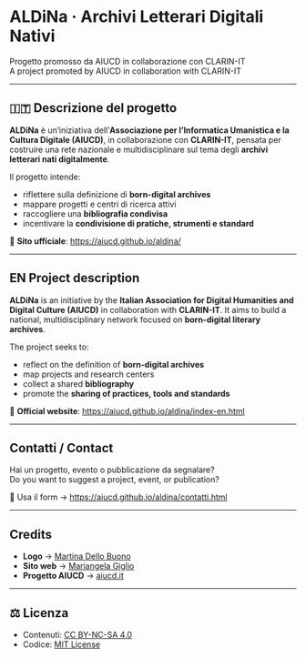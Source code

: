 # ALDiNa · Archivi Letterari Digitali Nativi  
 Progetto promosso da AIUCD in collaborazione con CLARIN-IT  
 A project promoted by AIUCD in collaboration with CLARIN-IT

---

## 🇮🇹  Descrizione del progetto

**ALDiNa** è un’iniziativa dell’**Associazione per l’Informatica Umanistica e la Cultura Digitale (AIUCD)**, in collaborazione con **CLARIN-IT**, pensata per costruire una rete nazionale e multidisciplinare sul tema degli **archivi letterari nati digitalmente**.

Il progetto intende:
- riflettere sulla definizione di **born-digital archives**
- mappare progetti e centri di ricerca attivi
- raccogliere una **bibliografia condivisa**
- incentivare la **condivisione di pratiche, strumenti e standard**

🔗 **Sito ufficiale**: https://aiucd.github.io/aldina/

---

## EN  Project description

**ALDiNa** is an initiative by the **Italian Association for Digital Humanities and Digital Culture (AIUCD)** in collaboration with **CLARIN-IT**. It aims to build a national, multidisciplinary network focused on **born-digital literary archives**.

The project seeks to:
- reflect on the definition of **born-digital archives**
- map projects and research centers
- collect a shared **bibliography**
- promote the **sharing of practices, tools and standards**

🔗 **Official website**: https://aiucd.github.io/aldina/index-en.html

---

##  Contatti / Contact

Hai un progetto, evento o pubblicazione da segnalare?  
Do you want to suggest a project, event, or publication?

📩 Usa il form → https://aiucd.github.io/aldina/contatti.html

---

##  Credits

- **Logo** → [Martina Dello Buono](https://www.unibo.it/sitoweb/martina.dellobuono2)  
- **Sito web** → [Mariangela Giglio](https://www.unibo.it/sitoweb/mariangela.giglio2)  
- **Progetto AIUCD** → [aiucd.it](https://www.aiucd.it)

---

## ⚖️ Licenza

- Contenuti: [CC BY-NC-SA 4.0](https://creativecommons.org/licenses/by-nc-sa/4.0/)
- Codice: [MIT License](LICENSE)
